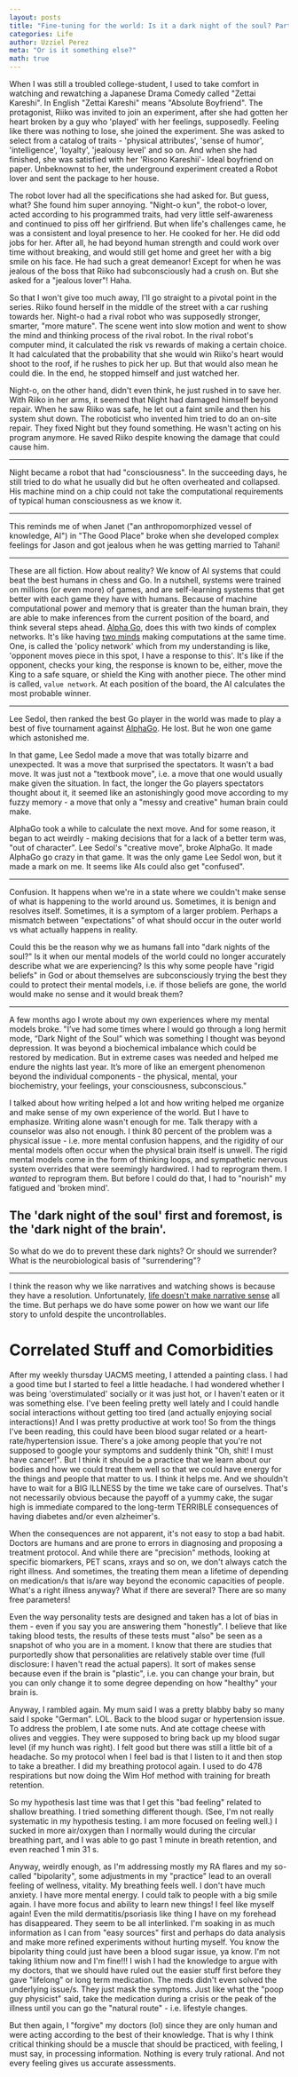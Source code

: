 ```yaml
---
layout: posts
title: "Fine-tuning for the world: Is it a dark night of the soul? Part I"
categories: Life
author: Uzziel Perez
meta: "Or is it something else?"
math: true
---
```


When I was still a troubled college-student, I used to take comfort in watching and rewatching a Japanese Drama Comedy called "Zettai Kareshi". In English "Zettai Kareshi" means "Absolute Boyfriend". The protagonist, Riiko was invited to join an experiment, after she had gotten her heart broken by a guy who 'played' with her feelings, supposedly. Feeling like there was nothing to lose, she joined the experiment. She was asked to select from a catalog of traits - 'physical attributes', 'sense of humor', 'intelligence', 'loyalty', 'jealousy level' and so on. And when she had finished, she was satisfied with her 'Risono Kareshii'- Ideal boyfriend on paper. Unbeknownst to her, the underground experiment created a Robot lover and sent the package to her house.

The robot lover had all the specifications she had asked for. But guess, what? She found him super annoying. "Night-o kun", the robot-o lover, acted according to his programmed traits, had very little self-awareness and continued to piss off her girlfriend. But when life's challenges came, he was a consistent and loyal presence to her. He cooked for her. He did odd jobs for her. After all, he had beyond human strength and could work over time without breaking, and would still get home and greet her with a big smile on his face. He had such a great demeanor! Except for when he was jealous of the boss that Riiko had subconsciously had a crush on. But she asked for a "jealous lover"! Haha.

So that I won't give too much away, I'll go straight to a pivotal point in the series. Riiko found herself in the middle of the street with a car rushing towards her. Night-o had a rival robot who was supposedly stronger, smarter, "more mature". The scene went into slow motion and went to show the mind and thinking process of the rival robot. In the rival robot's computer mind, it calculated the risk vs rewards of making a certain choice. It had calculated that the probability that she would win Riiko's heart would shoot to the roof, if he rushes to pick her up. But that would also mean he could die. In the end, he stopped himself and just watched her.

Night-o, on the other hand, didn't even think, he just rushed in to save her. With Riiko in her arms, it seemed that Night had damaged himself beyond repair. When he saw Riiko was safe, he let out a faint smile and then his system shut down. The roboticist who invented him tried to do an on-site repair. They fixed Night but they found something. He wasn't acting on his program anymore. He saved Riiko despite knowing the damage that could cause him.

---------------

Night became a robot that had "consciousness". In the succeeding days, he still tried to do what he usually did but he often overheated and collapsed. His machine mind on a chip could not take the computational requirements of typical human consciousness as we know it.

---------------

This reminds me of when Janet ("an anthropomorphized vessel of knowledge, AI") in "The Good Place" broke when she developed complex feelings for Jason and got jealous when he was getting married to Tahani!

---------------

These are all fiction. How about reality? We know of AI systems that could beat the best humans in chess and Go. In a nutshell, systems were trained on millions (or even more) of games, and are self-learning systems that get better with each game they have with humans. Because of machine computational power and memory that is greater than the human brain, they are able to make inferences from the current position of the board, and think several steps ahead. [Alpha Go](https://www.youtube.com/watch?v=WXuK6gekU1Y), does this with two kinds of complex networks. It's like having [two minds](https://deepmind.com/blog/article/alphago-zero-starting-scratch) making computations at the same time. One, is called the 'policy network' which from my understanding is like, 'opponent moves piece in this spot, I have a response to this'. It's like if the opponent, checks your king, the response is known to be, either, move the King to a safe square, or shield the King with another piece. The other mind is called, `value network`. At each position of the board, the AI calculates the most probable winner.

-----------------

Lee Sedol, then ranked the best Go player in the world was made to play a best of five tournament against [AlphaGo](https://www.youtube.com/watch?v=WXuK6gekU1Y). He lost. But he won one game which astonished me.

In that game, Lee Sedol made a move that was totally bizarre and unexpected. It was a move that surprised the spectators. It wasn't a bad move. It was just not a "textbook move", i.e. a move that one would usually make given the situation. In fact, the longer the Go players spectators thought about it, it seemed like an astonishingly good move according to my fuzzy memory - a move that only a "messy and creative" human brain could make.

AlphaGo took a while to calculate the next move. And for some reason, it began to act weirdly - making decisions that for a lack of a better term was, "out of character". Lee Sedol's "creative move", broke AlphaGo. It made AlphaGo go crazy in that game. It was the only game Lee Sedol won, but it made a mark on me. It seems like AIs could also get "confused".

----------------------

Confusion. It happens when we're in a state where we couldn't make sense of what is happening to the world around us. Sometimes, it is benign and resolves itself. Sometimes, it is a symptom of a larger problem. Perhaps a mismatch between "expectations" of what should occur in the outer world vs what actually happens in reality.


Could this be the reason why we as humans fall into "dark nights of the soul?" Is it when our mental models of the world could no longer accurately describe what we are experiencing? Is this why some people have "rigid beliefs" in God or about themselves are subconsciously trying the best they could to protect their mental models, i.e. if those beliefs are gone, the world would make no sense and it would break them?

----------------------

A few months ago I wrote about my own experiences where my mental models broke. "I’ve had some times where I would go through a long hermit mode, “Dark Night of the Soul” which was something I thought was beyond depression. It was beyond a biochemical imbalance which could be restored by medication. But in extreme cases was needed and helped me endure the nights last year. It’s more of like an emergent phenomenon beyond the individual components - the physical, mental, your biochemistry, your feelings, your consciousness, subconscious."

I talked about how writing helped a lot and how writing helped me organize and make sense of my own experience of the world. But I have to emphasize. Writing alone wasn't enough for me. Talk therapy with a counselor was also not enough. I think 80 percent of the problem was a physical issue - i.e. more mental confusion happens, and the rigidity of our mental models often occur when the physical brain itself is unwell. The rigid mental models come in the form of thinking loops, and sympathetic nervous system overrides that were seemingly hardwired. I had to reprogram them. I *wanted* to reprogram them. But before I could do that, I had to "nourish" my fatigued and 'broken mind'.

The 'dark night of the soul' first and foremost, is the 'dark night of the brain'.
------------------------

So what do we do to prevent these dark nights? Or should we surrender? What is the neurobiological basis of "surrendering"?

-------------------------

I think the reason why we like narratives and watching shows is because they have a resolution. Unfortunately, [life doesn't make narrative sense](https://www.youtube.com/watch?v=2U7k7aPKue0) all the time. But perhaps we do have some power on how we want our life story to unfold despite the uncontrollables.

# Correlated Stuff and Comorbidities

After my weekly thursday UACMS meeting, I attended a painting class. I had a good time but I started to feel a little headache. I had wondered whether I was being 'overstimulated' socially or it was just hot, or I haven't eaten or it was something else. I've been feeling pretty well lately and I could handle social interactions without getting too tired (and actually enjoying social interactions)! And I was pretty productive at work too! So from the things I've been reading, this could have been blood sugar related or a heart-rate/hypertension issue. There's a joke among people that you're not supposed to google your symptoms and suddenly think "Oh, shit! I must have cancer!". But I think it should be a practice that we learn about our bodies and how we could treat them well so that we could have energy for the things and people that matter to us. I think it helps me. And we shouldn't have to wait for a BIG ILLNESS by the time we take care of ourselves. That's not necessarily obvious because the payoff of a yummy cake, the sugar high is immediate compared to the long-term TERRIBLE consequences of having diabetes and/or even alzheimer's.

When the consequences are not apparent, it's not easy to stop a bad habit. Doctors are humans and are prone to errors in diagnosing and proposing a treatment protocol. And while there are "precision" methods, looking at specific biomarkers, PET scans, xrays and so on, we don't always catch the right illness. And sometimes, the treating them mean a lifetime of depending on medication/s that is/are way beyond the economic capacities of people. What's a right illness anyway? What if there are several? There are so many free parameters!

Even the way personality tests are designed and taken has a lot of bias in them - even if you say you are answering them "honestly". I believe that like taking blood tests, the results of these tests must "also" be seen as a snapshot of who you are in a moment. I know that there are studies that purportedly show that personalities are relatively stable over time (full disclosure: I haven't read the actual papers). It sort of makes sense because even if the brain is "plastic", i.e. you can change your brain, but you can only change it to some degree depending on how "healthy" your brain is.

Anyway, I rambled again. My mum said I was a pretty blabby baby so many said I spoke "German". LOL. Back to the blood sugar or hypertension issue. To address the problem, I ate some nuts. And ate cottage cheese with olives and veggies. They were supposed to bring back up my blood sugar level (if my hunch was right). I felt good but there was still a little bit of a headache. So my protocol when I feel bad is that I listen to it and then stop to take a breather. I did my breathing protocol again. I used to do 478 respirations but now doing the Wim Hof method with training for breath retention.

So my hypothesis last time was that I get this "bad feeling" related to shallow breathing. I tried something different though. (See, I'm not really systematic in my hypothesis testing. I am more focused on feeling well.) I sucked in more air/oxygen than I normally would during the circular breathing part, and I was able to go past 1 minute in breath retention, and even reached 1 min 31 s.

Anyway, weirdly enough, as I'm addressing mostly my RA flares and my so-called "bipolarity", some adjustments in my "practice" lead to an overall feeling of wellness, vitality. My breathing feels well. I don't have much anxiety. I have more mental energy. I could talk to people with a big smile again. I have more focus and ability to learn new things! I feel like myself again! Even the mild dermatitis/psoriasis like thing I have on my forehead has disappeared. They seem to be all interlinked. I'm soaking in as much information as I can from "easy sources" first and perhaps do data analysis and make more refined experiments without hurting myself. You know the bipolarity thing could just have been a blood sugar issue, ya know. I'm not taking lithium now and I'm fine!!! I wish I had the knowledge to argue with my doctors, that we should have ruled out the easier stuff first before they gave "lifelong" or long term medication. The meds didn't even solved the underlying issue/s. They just mask the symptoms. Just like what the "poop guy physicist" said, take the medication during a crisis or the peak of the illness until you can go the "natural route" - i.e. lifestyle changes.

But then again, I "forgive" my doctors (lol) since they are only human and were acting according to the best of their knowledge. That is why I think critical thinking should be a muscle that should be practiced, with feeling, I must say, in processing information. Nothing is every truly rational. And not every feeling gives us accurate assessments.
